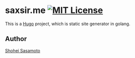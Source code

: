 saxsir.me [![MIT License](http://img.shields.io/badge/license-MIT-blue.svg?style=flat-square)](/LICENSE)
===

This is a [Hugo](http://gohugo.io/) project, which is static site generator in golang.

## Author

[Shohei Sasamoto](https://github.com/saxsir)
